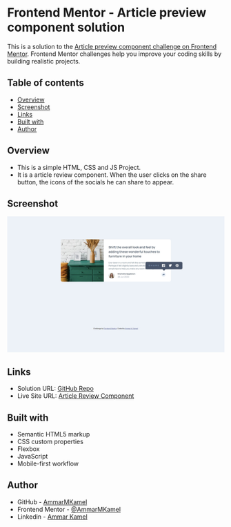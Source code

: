 # Frontend Mentor - Article preview component solution

This is a solution to the [Article preview component challenge on Frontend Mentor](https://www.frontendmentor.io/challenges/article-preview-component-dYBN_pYFT). Frontend Mentor challenges help you improve your coding skills by building realistic projects. 

## Table of contents

- [Overview](#overview)
- [Screenshot](#screenshot)
- [Links](#links)
- [Built with](#built-with)
- [Author](#author)

## Overview

- This is a simple HTML, CSS and JS Project.
- It is a article review component. When the user clicks on the share button, the icons of the socials he can share to appear.

## Screenshot

![](screenshots/desktop-socials.jpeg)

## Links

- Solution URL: [GitHub Repo](https://github.com/AmmarMKamel/article-review-component)
- Live Site URL: [Article Review Component](https://ammarmkamel.github.io/article-review-component/)

## Built with

- Semantic HTML5 markup
- CSS custom properties
- Flexbox
- JavaScript
- Mobile-first workflow

## Author

- GitHub - [AmmarMKamel](https://github.com/AmmarMKamel)
- Frontend Mentor - [@AmmarMKamel](https://www.frontendmentor.io/profile/AmmarMKamel)
- Linkedin - [Ammar Kamel](https://www.linkedin.com/in/ammar-kamel-872422246/)